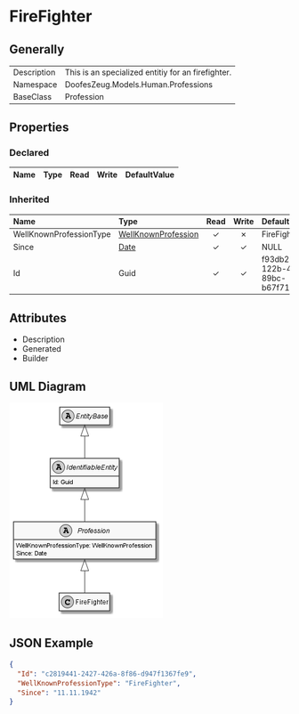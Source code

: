 ﻿# FireFighter

## Generally

|||
|:-|:-|
|Description|This is an specialized entitiy for an firefighter.|
|Namespace|DoofesZeug.Models.Human.Professions|
|BaseClass|Profession|

## Properties

### Declared

|Name|Type|Read|Write|DefaultValue|
|:---|:---|:--:|:---:|:-----------|

### Inherited

|Name|Type|Read|Write|DefaultValue|
|:---|:---|:--:|:---:|:-----------|
|WellKnownProfessionType|[WellKnownProfession](../../Enumerations/DoofesZeug.Models.Human.Professions/WellKnownProfession.md)|&#x2713;|&#x2717;|FireFighter|
|Since|[Date](../../Models/DoofesZeug.Models.DateAndTime/Date.md)|&#x2713;|&#x2713;|NULL|
|Id|Guid|&#x2713;|&#x2713;|f93db202-122b-4787-89bc-b67f719fd8a5|

## Attributes

- Description
- Generated
- Builder

## UML Diagram

![FireFighter.png](./FireFighter.png "FireFighter")

## JSON Example

```json
{
  "Id": "c2819441-2427-426a-8f86-d947f1367fe9",
  "WellKnownProfessionType": "FireFighter",
  "Since": "11.11.1942"
}
```

